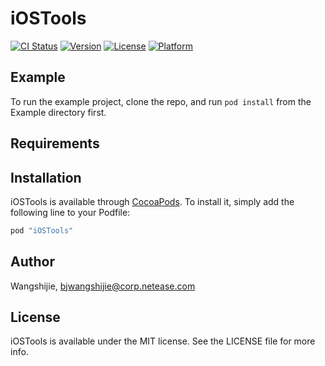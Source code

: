 # iOSTools

[![CI Status](http://img.shields.io/travis/Wangshijie/iOSTools.svg?style=flat)](https://travis-ci.org/Wangshijie/iOSTools)
[![Version](https://img.shields.io/cocoapods/v/iOSTools.svg?style=flat)](http://cocoapods.org/pods/iOSTools)
[![License](https://img.shields.io/cocoapods/l/iOSTools.svg?style=flat)](http://cocoapods.org/pods/iOSTools)
[![Platform](https://img.shields.io/cocoapods/p/iOSTools.svg?style=flat)](http://cocoapods.org/pods/iOSTools)

## Example

To run the example project, clone the repo, and run `pod install` from the Example directory first.

## Requirements

## Installation

iOSTools is available through [CocoaPods](http://cocoapods.org). To install
it, simply add the following line to your Podfile:

```ruby
pod "iOSTools"
```

## Author

Wangshijie, bjwangshijie@corp.netease.com

## License

iOSTools is available under the MIT license. See the LICENSE file for more info.
